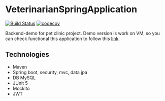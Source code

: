 ﻿# VeterinarianSpringApplication
 
[![Build Status](https://travis-ci.org/wenhao/jpa-spec.svg?branch=master)](http://petclinic-angular-app.s3-website.eu-west-3.amazonaws.com)
[![codecov](https://codecov.io/gh/wenhao/jpa-spec/branch/master/graph/badge.svg)](https://github.com/AbuHamzaCode/VeterinarianSpringApplication)

Backend-demo for pet clinic project. Demo version is work on VM, so you can check functional this application to follow this [link](http://petclinic-angular-app.s3-website.eu-west-3.amazonaws.com).

## Technologies
* Maven
* Spring boot, security, mvc, data jpa
* DB MySQL
* JUnit 5 
* Mockito
* JWT


